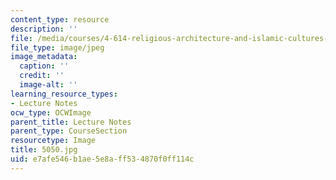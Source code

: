 ```yaml
---
content_type: resource
description: ''
file: /media/courses/4-614-religious-architecture-and-islamic-cultures-fall-2002/e7afe546b1ae5e8aff534870f0ff114c_5050.jpg
file_type: image/jpeg
image_metadata:
  caption: ''
  credit: ''
  image-alt: ''
learning_resource_types:
- Lecture Notes
ocw_type: OCWImage
parent_title: Lecture Notes
parent_type: CourseSection
resourcetype: Image
title: 5050.jpg
uid: e7afe546-b1ae-5e8a-ff53-4870f0ff114c
---
```


